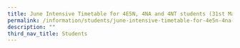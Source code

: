 ```yaml
---
title: June Intensive Timetable for 4E5N, 4NA and 4NT students (31st May to 7th June)
permalink: /information/students/june-intensive-timetable-for-4e5n-4na-and-4nt-students-31st-may-to-7th-june
description: ""
third_nav_title: Students
---
```

